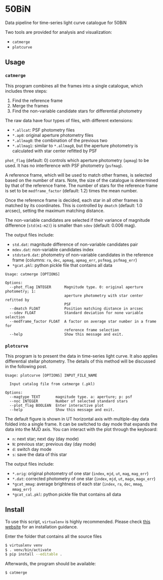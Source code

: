 # 50BiN
Data pipeline for time-series light curve catalogue for 50BiN

Two tools are provided for analysis and visualization:
- `catmerge`
- `plotcurve`


## Usage
### `catmerge`
This program combines all the frames into a single catalogue, which includes three steps:
1. Find the reference frame
2. Merge the frames
3. Find the non-variable candidate stars for differential photometry

The raw data have four types of files, with different extensions:
- `*.allcat`: PSF photometry files
- `*.ap0`: original aperture photometry files
- `*.allmag0`: the combination of the previous two
- `*.allmag1`: similar to `*.allmag0`, but the aperture photometry is calculated with star center refitted by PSF

`phot_flag` (default: 0) controls which aperture photometry (`apmag`) to be used. It has no interference with PSF photometry (`psfmag`).

A reference frame, which will be used to match other frames, is selected based on the number of stars. Note, the size of the catalogue is determined by that of the reference frame. The number of stars for the reference frame is set to be `medframe_factor` (default: 1.2) times the mean number. 

Once the reference frame is decided, each star in all other frames is matched by its coordinates. This is controlled by `dmatch` (default: 1.0 arcsec), setting the maximum matching distance. 

The non-variable candidates are selected if their variance of magnitude difference (`std(m1-m2)`) is smaller than `sdev` (default: 0.006 mag).

The output files include:
- `std.dat`: magnitude difference of non-variable candidates pair
- `mdev.dat`: non-variable candidates index
- `stdstar0.dat`: photometry of non-variable candidates in the reference frame (columns: `ra`, `dec`, `apmag`, `apmag_err`, `psfmag`, `psfmag_err`)
- `*gcat.pkl`: python pickle file that contains all data
```
Usage: catmerge [OPTIONS]

Options:
  --phot_flag INTEGER      Magnitude type. 0: original aperture photometry; 1:
                           aperture photometry with star center refitted by
                           PSF
  --dmatch FLOAT           Position matching distance in arcsec
  --sdev FLOAT             Standard deviation for none variable selection
  --medframe_factor FLOAT  A factor on average star number in a frame for
                           reference frame selection
  --help                   Show this message and exit.
```

### `plotcurve`
This program is to present the data in time-series light curve. It also applies differential stellar photometry. The details of this method will be discussed in the following post. 


```
Usage: plotcurve [OPTIONS] INPUT_FILE_NAME

  Input catalog file from catmerge (.pkl)

Options:
  --magtype TEXT       magnitude type. a: aperture; p: psf
  --noc INTEGER        Number of selected standard stars
  --plot_flag BOOLEAN  Enter interactive plot
  --help               Show this message and exit.
```

The default figure is shown in UT horizontal axis with multiple-day data folded into a single frame. It can be switched to day mode that expands the data into the MJD axis.
You can interact with the plot through the keyboard:
- `n`: next star; next day (day mode)
- `N`: previous star; previous day (day mode)
- `d`: switch day mode
- `s`: save the data of this star 

The output files include:
- `*.orig`: original photometry of one star (`index`, `mjd`, `ut`, `mag`, `mag_err`)
- `*.dat`: corrected photometry of one star (`index`, `mjd`, `ut`, `magx`, `magx_err`)
- `*gcat_mmag`: average brightness of each star (`index`, `ra`, `dec`, `mmag`, `mmag_err`)
- `*gcat_cal.pkl`: python pickle file that contains all data


## Install
To use this script, `virtualenv` is highly recommended. Please check [this website](https://virtualenv.pypa.io/en/latest/installation.html) for an installation guidance.

Enter the folder that contains all the source files
```bash
$ virtualenv venv
$ . venv/bin/activate
$ pip install --editable .
```

Afterwards, the program should be available:
```
$ catmerge
```
